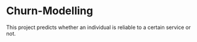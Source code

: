 # Churn-Modelling
This project predicts whether an individual is reliable to a certain service or not.
